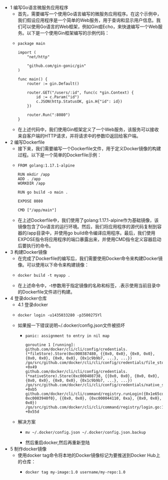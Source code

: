 - 1 编写Go语言微服务应用程序
	- 首先，需要编写一个使用Go语言编写的微服务应用程序。在这个示例中，我们假设应用程序是一个简单的Web服务，用于查询和显示用户信息。我们可以使用Go语言的Web框架，例如Gin或Echo，来快速编写一个Web服务。以下是一个使用Gin框架编写的示例代码：
	- ```
	  package main
	  
	  import (
	      "net/http"
	  
	      "github.com/gin-gonic/gin"
	  )
	  
	  func main() {
	      router := gin.Default()
	  
	      router.GET("/users/:id", func(c *gin.Context) {
	          id := c.Param("id")
	          c.JSON(http.StatusOK, gin.H{"id": id})
	      })
	  
	      router.Run(":8080")
	  }
	  ```
	- 在上述代码中，我们使用Gin框架定义了一个Web服务，该服务可以接收来自客户端的HTTP请求，并将请求中的参数ID返回给客户端。
- 2 编写Dockerfile
	- 接下来，我们需要编写一个Dockerfile文件，用于定义Docker镜像的构建过程。以下是一个简单的Dockerfile示例：
	- ```
	  FROM golang:1.17.1-alpine
	  
	  RUN mkdir /app
	  ADD . /app
	  WORKDIR /app
	  
	  RUN go build -o main .
	  
	  EXPOSE 8080
	  
	  CMD ["/app/main"]
	  ```
	- 在上述Dockerfile中，我们使用了golang:1.17.1-alpine作为基础镜像，该镜像包含了Go语言的运行环境。然后，我们将应用程序的源代码复制到容器的/app目录中，并使用go build命令编译应用程序。最后，我们使用EXPOSE指令将应用程序的端口暴露出来，并使用CMD指令定义容器启动后要执行的命令。
- 3 构建Docker镜像
	- 在完成了Dockerfile的编写后，我们需要使用Docker命令来构建Docker镜像。可以使用以下命令来构建镜像：
	- ```
	  docker build -t myapp .
	  ```
	- 在上述命令中，-t参数用于指定镜像的名称和标签，.表示使用当前目录中的Dockerfile文件进行构建。
- 4 登录docker仓库
	- 4.1 登录docker
	- ```
	  docker login -u1435033280 -p3500275Yl
	  ```
	- 如果报一下错误说明~/.docker/config.json文件被损坏
		- ```
		  panic: assignment to entry in nil map
		  
		  goroutine 1 [running]:
		  github.com/docker/cli/cli/config/credentials.(*fileStore).Store(0xc000387480, {{0x0, 0x0}, {0x0, 0x0}, {0x0, 0x0}, {0x0, 0x0}, {0x1c9b9b7, ...}, ...})
		  /go/src/github.com/docker/cli/cli/config/credentials/file_store.go:55 +0x49
		  github.com/docker/cli/cli/config/credentials.(*nativeStore).Store(0xc000408738, {{0x0, 0x0}, {0x0, 0x0}, {0x0, 0x0}, {0x0, 0x0}, {0x1c9b9b7, ...}, ...})
		  /go/src/github.com/docker/cli/cli/config/credentials/native_store.go:95 +0xb5
		  github.com/docker/cli/cli/command/registry.runLogin({0x1e65cd8, 0xc0003940f0}, {{0x0, 0x0}, {0xc000044110, 0xa}, {0x0, 0x0}, 0x0})
		  /go/src/github.com/docker/cli/cli/command/registry/login.go:156 +0x55d
		  ```
	- 解决方案
		- ```
		  mv ~/.docker/config.json ~/.docker/config.json.backup
		  ```
		- 然后重启docker,然后再重新登陆
- 5 制作docker镜像
	- 使用docker tag命令将本地的Docker镜像标记为要推送到Docker Hub上的仓库：
		- ```
		  docker tag my-image:1.0 username/my-repo:1.0
		  ```